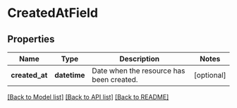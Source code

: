 # CreatedAtField

## Properties
Name | Type | Description | Notes
------------ | ------------- | ------------- | -------------
**created_at** | **datetime** | Date when the resource has been created. | [optional] 

[[Back to Model list]](../../README.md#documentation-for-models) [[Back to API list]](../../README.md#documentation-for-api-endpoints) [[Back to README]](../../README.md)


